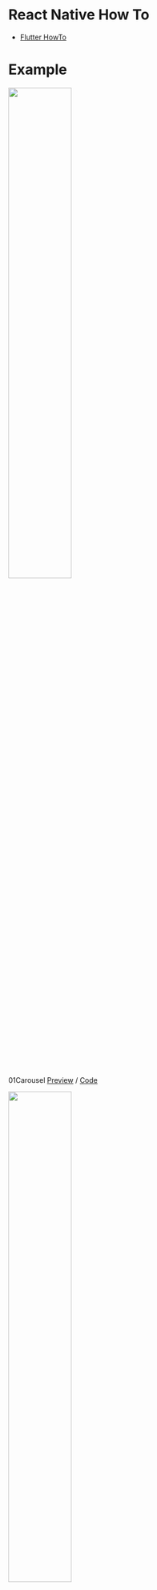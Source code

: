 # React Native How To

- [Flutter HowTo](https://github.com/doyle-flutter/flutterHowTo)

# Example

<img width="50%" src="https://user-images.githubusercontent.com/56661529/124405723-52cf5480-dd7a-11eb-899a-8c77e4b815cb.png" />

01Carousel [Preview](https://youtu.be/plHQDnv2DxY) / [Code](https://github.com/doyle-flutter/reactNativeHowTo/blob/main/01Carousel/App.js)

<img width="50%" src="https://user-images.githubusercontent.com/56661529/124413196-1eb05f80-dd8b-11eb-91aa-afc56bcda307.png" />

02LoginView [Preview](https://youtu.be/cDhId4jB4l4) / [Code](https://github.com/doyle-flutter/reactNativeHowTo/blob/main/02LoginView/App.js)

<img width="50%" src="https://user-images.githubusercontent.com/56661529/124927732-ea15ff80-e039-11eb-90a3-992976aebb80.png" />

03 Accordion : [Preview](https://youtu.be/Yu-egIhU6mY) / [Code](https://github.com/doyle-flutter/reactNativeHowTo/blob/main/03Accordion/App.js)

<img width="50%" src="https://user-images.githubusercontent.com/56661529/124941131-898cbf80-e045-11eb-83d4-ab146aae7648.png" />

04 DropDown : [Preview](https://youtu.be/mLPuHW3I1uE) / [Code](https://github.com/doyle-flutter/reactNativeHowTo/blob/main/04DropDown/App.js)

<img width="50%" src="https://user-images.githubusercontent.com/56661529/124953934-8a771e80-e050-11eb-9f4f-14bd7e33e6d8.png" />

05 Side Navigation : [Preview](https://youtu.be/fdzVvFc408Q) / [Code](https://github.com/doyle-flutter/reactNativeHowTo/blob/main/05SideNavigation/App.js)

<img width="50%" src="https://user-images.githubusercontent.com/56661529/125048875-53018400-e0db-11eb-8f98-23d413cb2d41.png" />

06 Modal&Bottom : [Preview](https://youtu.be/hF5bvxRmRM0) / [Code](https://github.com/doyle-flutter/reactNativeHowTo/blob/main/06Modal/App.js)

<img width="50%" src="https://user-images.githubusercontent.com/56661529/125164606-1d899300-e1ce-11eb-807a-d1a6410c3cc6.png" />

07 Modal Image : [Preview](https://youtu.be/zsOJeCEoCbM) / [Code](https://github.com/doyle-flutter/reactNativeHowTo/blob/main/07ModalImage/App.js)

<img width="50%" src="https://user-images.githubusercontent.com/56661529/125190008-fc7c7d00-e275-11eb-8f15-6d2042871aab.png" />

08 Tabs & Pagination : [Preview](https://youtu.be/bIA_iB1mGeM) / [Code](https://github.com/doyle-flutter/reactNativeHowTo/blob/main/08TabsPagination/App.js)

<img width="50%" src="https://user-images.githubusercontent.com/56661529/125318996-56b03780-e375-11eb-908c-60bbd0aa273a.png" />

09 IconBar Vertical & Horizontal : [Preview](https://youtu.be/et7UCUnCnqc) / [Code](https://github.com/doyle-flutter/reactNativeHowTo/blob/main/09IconBar/App.js)

<img with="50%" src="https://user-images.githubusercontent.com/56661529/125373213-ab78a000-e3bf-11eb-9792-e98692804fd9.png" />

10 ImageGrid : [Preview](https://youtu.be/ynAsQJBsFHA) / [Code](https://github.com/doyle-flutter/reactNativeHowTo/blob/main/10ImageGrid/App.js)

11 Portfolio Layout - App/Tablet & WEB :  
12 ReadMore And ReadLess :   
13 Notification Icon Button :   
14 ScrollBackToTopButton(FAB) :   
15 Checkout(pay) form :   
16 Contact Form :   
17 Animation Form :   
18 CheckBox :   
19 FilterForm :   
20 Table :   
21 VideoPlayer :   
22 Scroll Indicator :   
23 CalenderLayout :  
24 ToDo List :  
25 Flip Card :  
26 Sticky AppBar :  
27 SnackBar & ToastBar :  
28 Tree View :  
29 Typing Effect :  

etc

<img width="50%" src="https://user-images.githubusercontent.com/56661529/125163357-c1bc0b80-e1c7-11eb-8f34-3ad32a5ffa3e.png" />

 - BottomNavigation & PageView : [Preview](https://youtu.be/ujDzIlhpcFk) / [Code](https://github.com/doyle-flutter/reactNativeHowTo/blob/main/etc1BottomNavigationPageView/App.js)
